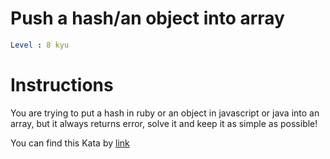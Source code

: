 # Push a hash/an object into array

```yaml
Level : 8 kyu
```

# Instructions

You are trying to put a hash in ruby or an object in javascript or java into an array, but it always returns error, solve it and keep it as simple as possible!

You can find this Kata by [link](https://www.codewars.com/kata/527b3cd0492b6b15250060af/train/java)